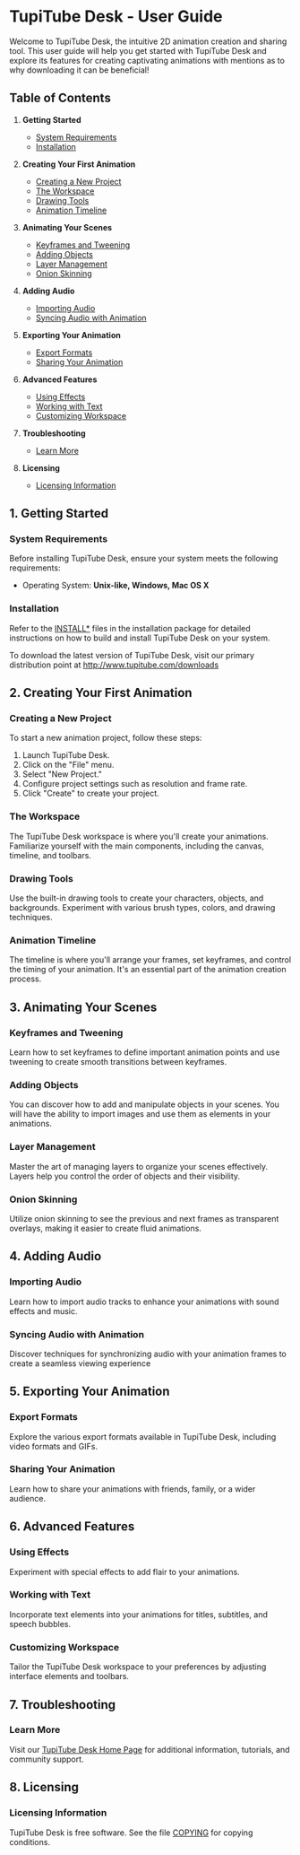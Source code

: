 # TupiTube Desk - User Guide

Welcome to TupiTube Desk, the intuitive 2D animation creation and sharing tool. This user guide will help you get started with TupiTube Desk and explore its features for creating captivating animations with mentions as to why downloading it can be beneficial!

## Table of Contents

1. **Getting Started**
   - [System Requirements](#system-requirements)
   - [Installation](#installation)

2. **Creating Your First Animation**
   - [Creating a New Project](#creating-a-new-project)
   - [The Workspace](#the-workspace)
   - [Drawing Tools](#drawing-tools)
   - [Animation Timeline](#animation-timeline)

3. **Animating Your Scenes**
   - [Keyframes and Tweening](#keyframes-and-tweening)
   - [Adding Objects](#adding-objects)
   - [Layer Management](#layer-management)
   - [Onion Skinning](#onion-skinning)

4. **Adding Audio**
   - [Importing Audio](#importing-audio)
   - [Syncing Audio with Animation](#syncing-audio-with-animation)

5. **Exporting Your Animation**
   - [Export Formats](#export-formats)
   - [Sharing Your Animation](#sharing-your-animation)

6. **Advanced Features**
   - [Using Effects](#using-effects)
   - [Working with Text](#working-with-text)
   - [Customizing Workspace](#customizing-workspace)

7. **Troubleshooting**
   - [Learn More](#learn-more)

8. **Licensing**
   - [Licensing Information](#licensing-information)

## 1. Getting Started

### System Requirements
Before installing TupiTube Desk, ensure your system meets the following requirements:
- Operating System: **Unix-like, Windows, Mac OS X**

### Installation
Refer to the [INSTALL*](INSTALL) files in the installation package for detailed instructions on how to build and install TupiTube Desk on your system.

To download the latest version of TupiTube Desk, 
visit our primary distribution point at http://www.tupitube.com/downloads

## 2. Creating Your First Animation

### Creating a New Project
To start a new animation project, follow these steps:
1. Launch TupiTube Desk.
2. Click on the "File" menu.
3. Select "New Project."
4. Configure project settings such as resolution and frame rate.
5. Click "Create" to create your project.

### The Workspace
The TupiTube Desk workspace is where you'll create your animations. Familiarize yourself with the main components, including the canvas, timeline, and toolbars.

### Drawing Tools
Use the built-in drawing tools to create your characters, objects, and backgrounds. Experiment with various brush types, colors, and drawing techniques.

### Animation Timeline
The timeline is where you'll arrange your frames, set keyframes, and control the timing of your animation. It's an essential part of the animation creation process.

## 3. Animating Your Scenes

### Keyframes and Tweening
Learn how to set keyframes to define important animation points and use tweening to create smooth transitions between keyframes.

### Adding Objects
You can discover how to add and manipulate objects in your scenes. You will have the ability to import images and use them as elements in your animations.

### Layer Management
Master the art of managing layers to organize your scenes effectively. Layers help you control the order of objects and their visibility.

### Onion Skinning
Utilize onion skinning to see the previous and next frames as transparent overlays, making it easier to create fluid animations.

## 4. Adding Audio

### Importing Audio
Learn how to import audio tracks to enhance your animations with sound effects and music.

### Syncing Audio with Animation
Discover techniques for synchronizing audio with your animation frames to create a seamless viewing experience

## 5. Exporting Your Animation

### Export Formats
Explore the various export formats available in TupiTube Desk, including video formats and GIFs.

### Sharing Your Animation
Learn how to share your animations with friends, family, or a wider audience.

## 6. Advanced Features

### Using Effects
Experiment with special effects to add flair to your animations.

### Working with Text
Incorporate text elements into your animations for titles, subtitles, and speech bubbles.

### Customizing Workspace
Tailor the TupiTube Desk workspace to your preferences by adjusting interface elements and toolbars.

## 7. Troubleshooting

### Learn More
Visit our [TupiTube Desk Home Page](http://www.tupitube.com/) for additional information, tutorials, and community support.

## 8. Licensing

### Licensing Information
TupiTube Desk is free software. See the file [COPYING](COPYING) for copying conditions.
